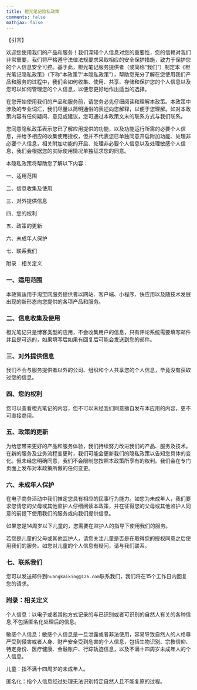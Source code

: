 ```yaml
---
title: 橙光笔记隐私政策
comments: false
mathjax: false
---
```


【引言】

欢迎您使用我们的产品和服务！我们深知个人信息对您的重要性，您的信赖对我们非常重要，我们将严格遵守法律法规要求采取相应的安全保护措施，致力于保护您的个人信息安全可控。基于此，橙光笔记服务提供者（或简称“我们”）制定本《橙光笔记隐私政策》（下称“本政策”/“本隐私政策”），帮助您充分了解在您使用我们产品和服务的过程中，我们会如何收集、使用、共享、存储和保护您的个人信息以及您可以如何管理您的个人信息，以便您更好地作出适当的选择。

在您开始使用我们的产品和服务前，请您务必先仔细阅读和理解本政策。本政策中涉及的专业词汇，我们尽量以简明通俗的表述向您解释，以便于您理解。如对本政策内容有任何疑问、意见或建议，您可通过本政策文末的联系方式与我们联系。

您同意隐私政策表示您已了解应用提供的功能，以及功能运行所需的必要个人信息，并给予相应的收集使用授权，但并不代表您已单独同意开启附加功能、处理非必要个人信息，相关附加功能的开启、处理非必要个人信息以及处理敏感个人信息，我们会根据您的实际使用情况单独征求您的同意。

本隐私政策将帮助您了解以下内容：

一、适用范围

二、信息收集及使用

三、对外提供信息

四、您的权利

五、政策的更新

六、未成年人保护

七、联系我们

附录：相关定义

### 一、适用范围 ###

本政策适用于淘宝网服务提供者以网站、客户端、小程序、快应用以及随技术发展出现的新形态向您提供的各项产品和服务。

### 二、信息收集及使用 ###

橙光笔记只是博客类型的应用，不会收集用户的信息，只有评论系统需要填写邮件并且是可选的，如果填写后如果有回复后可能会发送到您的邮件。

### 三、对外提供信息 ###

我们不会与服务提供者以外的公司、组织和个人共享您的个人信息，毕竟没有获取过您的信息。

### 四、您的权利 ###

您可以查看橙光笔记的内容，但不可以未经我们同意擅自发布本应用的内容，更不可直接商用。

### 五、政策的更新 ###

为给您带来更好的产品和服务体验，我们持续努力改进我们的产品、服务及技术。在新的服务及业务流程变更时，我们可能会更新我们的隐私政策以告知您具体的变化。但未经您明确同意，我们不会限制您按照本政策所享有的权利。我们会在专门页面上发布对本政策所做的任何变更。

### 六、未成年人保护 ###

在电子商务活动中我们推定您具有相应的民事行为能力。如您为未成年人，我们要求您请您的父母或其他监护人仔细阅读本政策，并在征得您的父母或其他监护人同意的前提下使用我们的服务或向我们提供信息。

如果您是14周岁以下儿童的，您需要在监护人的指导下使用我们的服务。

若您是儿童的父母或其他监护人，请您关注儿童是否是在取得您的授权同意之后使用我们的服务。如您对儿童的个人信息有疑问，请与我们联系。

### 七、联系我们 ###

您可以发送邮件到`huangkaiking@126.com`联系我们，我们将在15个工作日内回复您的请求。

### 附录：相关定义 ###

个人信息：以电子或者其他方式记录的与已识别或者可识别的自然人有关的各种信息,不包括匿名化处理后的信息。

敏感个人信息：敏感个人信息是一旦泄露或者非法使用，容易导致自然人的人格尊严受到侵害或者人身、财产安全受到危害的个人信息，包括生物识别、宗教信仰、特定身份、医疗健康、金融账户、行踪轨迹信息，以及不满十四周岁未成年人的个人信息。

儿童：指不满十四周岁的未成年人。

匿名化：指个人信息经过处理无法识别特定自然人且不能复原的过程。
